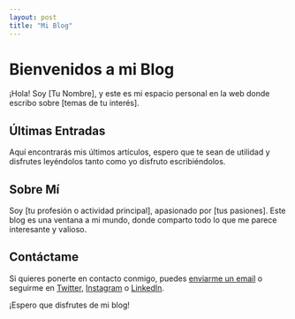 ```yaml
---
layout: post
title: "Mi Blog"
---
```


# Bienvenidos a mi Blog

¡Hola! Soy [Tu Nombre], y este es mi espacio personal en la web donde escribo sobre [temas de tu interés].

## Últimas Entradas

Aquí encontrarás mis últimos artículos, espero que te sean de utilidad y disfrutes leyéndolos tanto como yo disfruto escribiéndolos.

<!-- Aquí Jekyll automáticamente insertará los posts más recientes -->

## Sobre Mí

Soy [tu profesión o actividad principal], apasionado por [tus pasiones]. Este blog es una ventana a mi mundo, donde comparto todo lo que me parece interesante y valioso.

## Contáctame

Si quieres ponerte en contacto conmigo, puedes [enviarme un email](mailto:tuemail@example.com) o seguirme en [Twitter](https://twitter.com/tuusuario), [Instagram](https://instagram.com/tuusuario) o [LinkedIn](https://www.linkedin.com/in/tuusuario).

¡Espero que disfrutes de mi blog!

